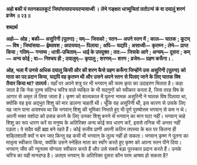 **अहो बकी यं स्तनकालकूटं** **जिघांसयापाययदप्यसाध्वी ।** **लेभे गङ्क्षत धात्र्युचितां ततोऽन्यं** **कं वा दयालुं शरणं व्रजेम ॥ २३॥** 

**शब्दार्थ** 

**अहो—** **ओह** **; बकी—** **असुरिनी (पूतना)** **; यम्—** **जिसको** **; स्तन—** **अपने स्तन में** **; काल—** **घातक** **; कूटम्—** **विष** **; जिघांसया—** **ईष्र्यावश** **; अपाययत्—** **पिलाया** **; अपि—** **यद्यपि** **; असाध्वी—** **कृतघ्न** **; लेभे—** **प्राप्त किया** **; गतिम्—** **गन्तव्य** **; धात्री-उचिताम्—** **धाई के उपयुक्त** **; तत:—** **जिसके आगे** **; अन्यम्—** **दूसरा** **; कम्—** **अन्य कोई** **; वा—** **निश्चय ही** **; दयालुम्—** **कृपालु** **; शरणम्—** **शरण** **; व्रजेम—** **ग्रहण करूँगा।** **.** 

**ओह, भला मैं उनसे अधिक दयालु किसी और की शरण कैसे ग्रहण करूँगा जिन्होंने उस** **असुरिनी (पूतना) को माता का पद प्रदान किया, यद्यपि वह कृतघ्न थी और उसने अपने स्तन** **से पिलाए जाने के लिए घातक विष तैयार किया था?** **तात्पर्य :** यहाँ पर अपने शत्रु पर भी भगवान् की चरम कृपा का उदाहरण मिलता है। कहा जाता है कि नेक पुरुष संदिग्ध चरित्र वाले व्यकि्त के भी सद्गुणों को स्वीकार करता है, जिस तरह विष के आगार से अमृत ले लिया जाता है। कृष्ण को बाल्यकाल में पूतना नामक असुरिनी ने घातक विष पिलाया था, क्योंकि वह इस अद्भुत शिशु को मार डालना चाहती थी। चूँकि वह असुरिनी थी, इस कारण से उसके लिए यह जान पाना असश्भव था कि भगवान् शिशु की भूमिका निभाते हुए भी पूर्ण पुरुषोत्तम भगवान् से कम न थे। अपनी भक्त यशोदा को प्रसन्न करने के लिए उनका शिशु बनने से भगवान् का मान घटा नहीं। भगवान् चाहे शिशु का रूप धारण करें या मनुष्य के अतिरिक्त अन्य कोई रूप धारण करें, इससे तनिक भी अन्तर नहीं पड़ता। वे सदैव वही ब्रह्म बने रहते हैं। कोई सजीव प्राणी अपनी कठिन तपस्या के बल पर कितना ही शकि्तशाली क्यों न बन जाए किन्तु वह कभी भी भगवान् के तुल्य नहीं हो सकता। भगवान् कृष्ण ने पूतना का मातृत्व स्वीकार किया, क्योंकि उसने स्नेहिल माता का स्वाँग करते हुए कृष्ण को अपना स्तन पीने दिया। भगवान् जीव की न्यूनतम योग्यता स्वीकार करते हैं और उसे सबसे बड़ा पुरस्कार प्रदान करते हैं। उनके चरित्र का यही मानदण्ड है। अतएव भगवान् के अतिरिक्त दूसरा कौन परम आश्रय हो सकता है?  
